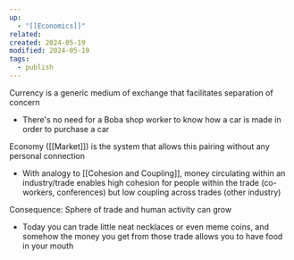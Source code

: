 ```yaml
---
up:
  - "[[Economics]]"
related: 
created: 2024-05-19
modified: 2024-05-19
tags:
  - publish
---
```


Currency is a generic medium of exchange that facilitates separation of concern
- There's no need for a Boba shop worker to know how a car is made in order to purchase a car

Economy ([[Market]]) is the system that allows this pairing without any personal connection
- With analogy to [[Cohesion and Coupling]], money circulating within an industry/trade enables high cohesion for people within the trade (co-workers, conferences) but low coupling across trades (other industry)

Consequence: Sphere of trade and human activity can grow
- Today you can trade little neat necklaces or even meme coins, and somehow the money you get from those trade allows you to have food in your mouth
